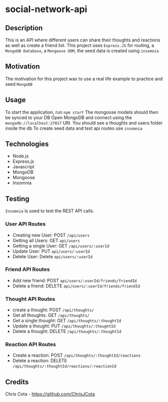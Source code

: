 # social-network-api


## Description
This is an API where different users can share their thoughts and reactions as well as create a friend list. This project uses `Express.JS` for routing, a `MongoDB Database`, a `Mongoose ODM`, the seed data is created using `insomnia`

## Motivation
The motivation for this project was to use a real life example to practice and seed `MongoDB`

## Usage 
To start the application, run `npm start`
The mongoose models should then be synced to your DB
Open MongoDB and connect using the `mongodb://localhost:27017` URI. You should see a thoughts and users folder inside the db
To create seed data and test api routes use `insomnia`


## Technologies
* Node.js
* Express.js
* Javascript
* MongoDB
* Mongoose
* Insomnia

## Testing
`Insomnia` is used to test the REST API calls.

### User API Routes
* Creating new User: POST `/api/users`
* Getting all Users: GET `api/users`
* Getting a single User: GET `/api/users/:userId`
* Update User: PUT `api/users/:userId`
* Delete User: Delete `api/users/:userId`
### Friend API Routes
* Add new friend: POST `api/users/:userId/friends/friendId`
* Delete a friend: DELETE `api/users/:userId/friends/friendId`
### Thought API Routes
* create a thought: POST `/api/thoughts/`
* Get all thoughts: GET `/api/thoughts/`
* Get a single thought: GET `/api/thoughts/:thoughtId`
* Update a thought: PUT `/api/thoughts/:thoughtId`
* Delete a thought: DELETE `/api/thoughts/:thoughtId`
### Reaction API Routes
* Create a reaction: POST `/api/thoughts/:thoughtId/reactions`
* Delete a reaction: DELETE `/api/thoughts/:thoughtId/reactions/:reactionId`

## Credits
Chris Cota - https://github.com/ChrisJCota
